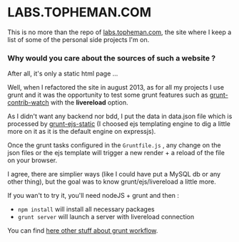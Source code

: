 LABS.TOPHEMAN.COM
=================

This is no more than the repo of [labs.topheman.com](http://labs.topheman.com/), the site where I keep a list of some of the personal side projects I'm on.

### Why would you care about the sources of such a website ?

After all, it's only a static html page ...

Well, when I refactored the site in august 2013, as for all my projects I use grunt and it was the opportunity to test some grunt features such as [grunt-contrib-watch](https://npmjs.org/package/grunt-contrib-watch) with the **livereload** option.

As I didn't want any backend nor bdd, I put the data in data.json file which is processed by [grunt-ejs-static](https://npmjs.org/package/grunt-ejs-static) (I choosed ejs templating engine to dig a little more on it as it is the default engine on expressjs).

Once the grunt tasks configured in the `Gruntfile.js` , any change on the json files or the ejs template will trigger a new render + a reload of the file on your browser.

I agree, there are simplier ways (like I could have put a MySQL db or any other thing), but the goal was to know grunt/ejs/livereload a little more.

If you wan't to try it, you'll need nodeJS + grunt and then :

* `npm install` will install all necessary packages
* `grunt server` will launch a server with livereload connection

You can find [here other stuff about grunt workflow](https://github.com/topheman/bombs/blob/master/GRUNTWORKFLOW.md).